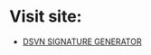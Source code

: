 # Visit site:
- <a href="https://ds-binh-nguyen.github.io/dsvn-signature-generator/" target="_blank">DSVN SIGNATURE GENERATOR</a>
